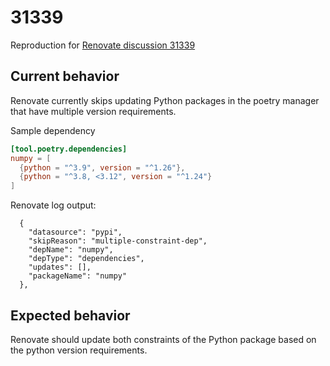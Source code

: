 # 31339

Reproduction for [Renovate discussion 31339](https://github.com/renovatebot/renovate/discussions/31339)

## Current behavior

Renovate currently skips updating Python packages in the poetry manager that have multiple version requirements.

Sample dependency

```toml
[tool.poetry.dependencies]
numpy = [
  {python = "^3.9", version = "^1.26"},
  {python = "^3.8, <3.12", version = "^1.24"}
]
```

Renovate log output:
```
  {
    "datasource": "pypi",
    "skipReason": "multiple-constraint-dep",
    "depName": "numpy",
    "depType": "dependencies",
    "updates": [],
    "packageName": "numpy"
  },
```

## Expected behavior

Renovate should update both constraints of the Python package based on the python version requirements.
